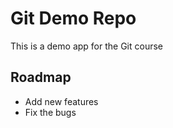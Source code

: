 # Git Demo Repo
This is a demo app for the Git course

## Roadmap
 * Add new features
 * Fix the bugs